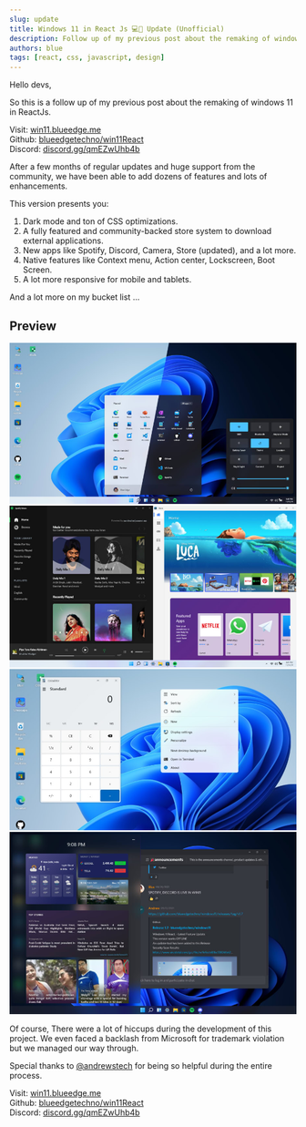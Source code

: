 ```yaml
---
slug: update
title: Windows 11 in React Js 💻🌈 Update (Unofficial)
description: Follow up of my previous post about the remaking of windows 11 in ReactJs.
authors: blue
tags: [react, css, javascript, design]
---
```


Hello devs,

So this is a follow up of my previous post about the remaking of windows 11 in ReactJs.

Visit: [win11.blueedge.me](https://win11.blueedge.me/)  
Github: [blueedgetechno/win11React](https://github.com/blueedgetechno/win11React)  
Discord: [discord.gg/qmEZwUhb4b](https://discord.gg/qmEZwUhb4b)

<!--truncate-->

After a few months of regular updates and huge support from the community, we have been able to add dozens of features and lots of enhancements.

This version presents you:

1. Dark mode and ton of CSS optimizations.
2. A fully featured and community-backed store system to download external applications.
3. New apps like Spotify, Discord, Camera, Store (updated), and a lot more.
4. Native features like Context menu, Action center, Lockscreen, Boot Screen.
5. A lot more responsive for mobile and tablets.

And a lot more on my bucket list ...

## Preview

![](1.jpg)
![](2.jpg)
![](3.jpg)
![](4.jpg)

Of course, There were a lot of hiccups during the development of this project. We even faced a backlash from Microsoft for trademark violation but we managed our way through.

Special thanks to [@andrewstech](https://github.com/andrewstech) for being so helpful during the entire process.

Visit: [win11.blueedge.me](https://win11.blueedge.me/)  
Github: [blueedgetechno/win11React](https://github.com/blueedgetechno/win11React)  
Discord: [discord.gg/qmEZwUhb4b](https://discord.gg/qmEZwUhb4b)
